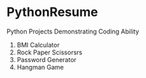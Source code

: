 # PythonResume
 Python Projects Demonstrating Coding Ability

 1. BMI Calculator
 2. Rock Paper Scissorsrs
 3. Password Generator
 4. Hangman Game

